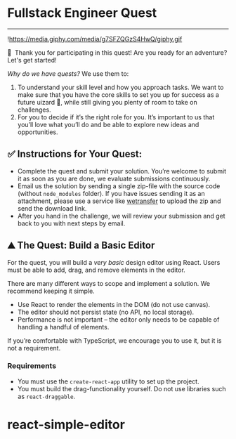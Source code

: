 # Fullstack Engineer Quest

---

!https://media.giphy.com/media/g7SFZQGzS4HwQ/giphy.gif

🙌  Thank you for participating in this quest! Are you ready for an adventure? Let's get started!

_Why do we have quests?_ We use them to:

1. To understand your skill level and how you approach tasks. We want to make sure that you have the core skills to set you up for success as a future uizard 🧙, while still giving you plenty of room to take on challenges.
2. For you to decide if it’s the right role for you. It’s important to us that you’ll love what you’ll do and be able to explore new ideas and opportunities.

## ✅ **Instructions for Your Quest:**

- Complete the quest and submit your solution. You’re welcome to submit it as soon as you are done, we evaluate submissions continuously.
- Email us the solution by sending a single zip-file with the source code (without `node_modules` folder). If you have issues sending it as an attachment, please use a service like [wetransfer](http://wetransfer.com) to upload the zip and send the download link.
- After you hand in the challenge, we will review your submission and get back to you with next steps by email.

## ⛰ The **Quest: Build a Basic Editor**

For the quest, you will build a _very basic_ design editor using React. Users must be able to add, drag, and remove elements in the editor.

There are many different ways to scope and implement a solution. We recommend keeping it simple.

- Use React to render the elements in the DOM (do not use canvas).
- The editor should not persist state (no API, no local storage).
- Performance is not important – the editor only needs to be capable of handling a handful of elements.

If you’re comfortable with TypeScript, we encourage you to use it, but it is not a requirement.

### Requirements

- You must use the `create-react-app` utility to set up the project.
- You must build the drag-functionality yourself. Do not use libraries such as `react-draggable`.
# react-simple-editor
